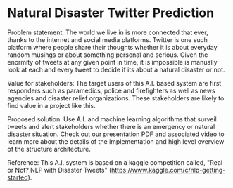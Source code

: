 # Natural Disaster Twitter Prediction 

Problem statement: 
The world we live in is more connected that ever, thanks to the internet and social media platforms. Twitter is one such platform where people share their thoughts whether it is about everyday random musings or about something personal and serious. Given the enormity of tweets at any given point in time, it is impossible is manually look at each and every tweet to decide if its about a natural disaster or not. 

Value for stakeholders:
The target users of this A.I. based system are first responders such as paramedics, police and firefighters as well as news agencies and disaster relief organizations. These stakeholders are likely to find value in a project like this. 

Proposed solution: 
Use A.I. and machine learning algorithms that surveil tweets and alert stakeholders whether there is an emergency or natural disaster situation. Check out our presentation PDF and associated video to learn more about the details of the implementation and high level overview of the structure architecture.

Reference:
This A.I. system is based on a kaggle competition called, "Real or Not? NLP with Disaster Tweets"
(https://www.kaggle.com/c/nlp-getting-started). 

